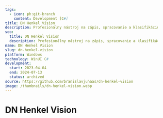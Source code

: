 ```yaml
---
tags:
  - icon: ph:git-branch
    content: Development [C#]
title: DN Henkel Vision
description: Profesionálny nástroj na zápis, spracovanie a klasifikáciu hardvérových chýb
seo:
  title: DN Henkel Vision
  description: Profesionálny nástroj na zápis, spracovanie a klasifikáciu hardvérových chýb
name: DN Henkel Vision
slug: dn-henkel-vision
platform: Windows
technology: WinUI C#
development:
  start: 2023-04-04
  end: 2024-07-13
  status: archived
source: https://github.com/branislavjuhaas/dn-henkel-vision
image: /thumbnails/dn-henkel-vision.webp
---
```


# DN Henkel Vision
